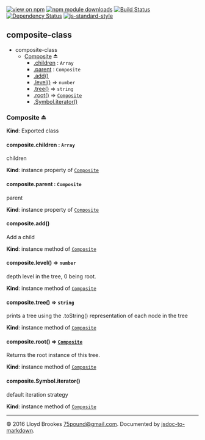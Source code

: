[![view on npm](http://img.shields.io/npm/v/composite-class.svg)](https://www.npmjs.org/package/composite-class)
[![npm module downloads](http://img.shields.io/npm/dt/composite-class.svg)](https://www.npmjs.org/package/composite-class)
[![Build Status](https://travis-ci.org/75lb/composite-class.svg?branch=master)](https://travis-ci.org/75lb/composite-class)
[![Dependency Status](https://david-dm.org/75lb/composite-class.svg)](https://david-dm.org/75lb/composite-class)
[![js-standard-style](https://img.shields.io/badge/code%20style-standard-brightgreen.svg)](https://github.com/feross/standard)

<a name="module_composite-class"></a>
## composite-class
  

* composite-class
    * [Composite](#exp_module_composite-class--Composite) ⏏
        * [.children](#module_composite-class--Composite.Composite+children) : `Array`
        * [.parent](#module_composite-class--Composite.Composite+parent) : `Composite`
        * [.add()](#module_composite-class--Composite+add)
        * [.level()](#module_composite-class--Composite+level) ⇒ `number`
        * [.tree()](#module_composite-class--Composite+tree) ⇒ `string`
        * [.root()](#module_composite-class--Composite+root) ⇒ [`Composite`](#exp_module_composite-class--Composite)
        * [.Symbol.iterator()](#module_composite-class--Composite+Symbol.iterator)


<a name="exp_module_composite-class--Composite"></a>
### Composite ⏏
**Kind**: Exported class


<a name="module_composite-class--Composite.Composite+children"></a>
#### composite.children : `Array`
children

**Kind**: instance property of [`Composite`](#exp_module_composite-class--Composite)


<a name="module_composite-class--Composite.Composite+parent"></a>
#### composite.parent : `Composite`
parent

**Kind**: instance property of [`Composite`](#exp_module_composite-class--Composite)


<a name="module_composite-class--Composite+add"></a>
#### composite.add()
Add a child

**Kind**: instance method of [`Composite`](#exp_module_composite-class--Composite)


<a name="module_composite-class--Composite+level"></a>
#### composite.level() ⇒ `number`
depth level in the tree, 0 being root.

**Kind**: instance method of [`Composite`](#exp_module_composite-class--Composite)


<a name="module_composite-class--Composite+tree"></a>
#### composite.tree() ⇒ `string`
prints a tree using the .toString() representation of each node in the tree

**Kind**: instance method of [`Composite`](#exp_module_composite-class--Composite)


<a name="module_composite-class--Composite+root"></a>
#### composite.root() ⇒ [`Composite`](#exp_module_composite-class--Composite)
Returns the root instance of this tree.

**Kind**: instance method of [`Composite`](#exp_module_composite-class--Composite)


<a name="module_composite-class--Composite+Symbol.iterator"></a>
#### composite.Symbol.iterator()
default iteration strategy

**Kind**: instance method of [`Composite`](#exp_module_composite-class--Composite)




* * *

&copy; 2016 Lloyd Brookes <75pound@gmail.com>. Documented by [jsdoc-to-markdown](https://github.com/jsdoc2md/jsdoc-to-markdown).
